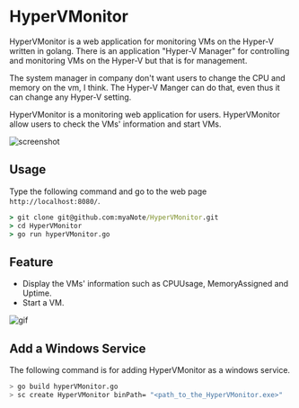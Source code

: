 # HyperVMonitor
HyperVMonitor is a web application for monitoring VMs on the Hyper-V written in golang.
There is an application "Hyper-V Manager" for controlling and monitoring VMs on the Hyper-V
but that is for management.

The system manager in company don't want users to change the CPU and memory on the vm, I think.
The Hyper-V Manger can do that, even thus it can change any Hyper-V setting. 

HyperVMonitor is a monitoring web application for users.
HyperVMonitor allow users to check the VMs' information and start VMs.

![screenshot](http://blog.myanote.com/wp-content/uploads/2016/05/hypervmonitor.png)

## Usage
Type the following command and go to the web page `http://localhost:8080/`.
``` cmd
> git clone git@github.com:myaNote/HyperVMonitor.git
> cd HyperVMonitor
> go run hyperVMonitor.go
```

## Feature
* Display the VMs' information such as CPUUsage, MemoryAssigned and Uptime.
* Start a VM.

![gif](http://blog.myanote.com/wp-content/uploads/2016/05/startVM.gif)

## Add a Windows Service
The following command is for adding HyperVMonitor as a windows service. 
``` bash
> go build hyperVMonitor.go
> sc create HyperVMonitor binPath= "<path_to_the_HyperVMonitor.exe>"
```


